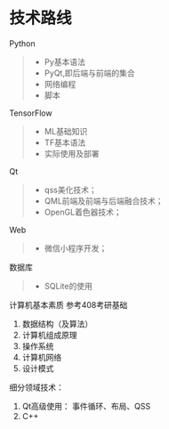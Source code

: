 # 技术路线

Python
> - Py基本语法
> - PyQt,即后端与前端的集合
> - 网络编程
> - 脚本

TensorFlow
> - ML基础知识
> - TF基本语法
> - 实际使用及部署

Qt
> - qss美化技术；
> - QML前端及前端与后端融合技术；
> - OpenGL着色器技术；

Web
> - 微信小程序开发；

数据库
> - SQLite的使用

计算机基本素质
参考408考研基础
1. 数据结构（及算法）
2. 计算机组成原理
3. 操作系统
4. 计算机网络
5. 设计模式

细分领域技术：
1. Qt高级使用：
事件循环、布局、QSS
2. C++
